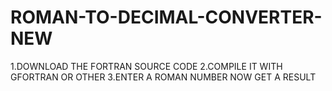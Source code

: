 # ROMAN-TO-DECIMAL-CONVERTER-NEW
1.DOWNLOAD THE FORTRAN SOURCE CODE 2.COMPILE IT WITH GFORTRAN OR OTHER 3.ENTER A ROMAN NUMBER NOW  GET A RESULT
